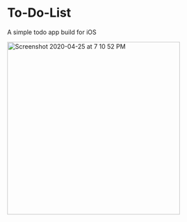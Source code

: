 # To-Do-List
A simple todo app build for iOS

<img width="397" alt="Screenshot 2020-04-25 at 7 10 52 PM" src="https://user-images.githubusercontent.com/4607881/80281403-7cc5c980-8728-11ea-9276-dff24f420b03.png">

